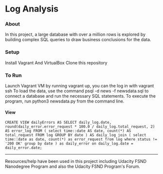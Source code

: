 # Log Analysis

### About

In this project, a large database with over a million rows is explored by building complex SQL queries to draw business conclusions for the data. 

### Setup
  Install Vagrant And VirtualBox
  Clone this repository

### To Run
  Launch Vagrant VM by running vagrant up, you can the log in with vagrant ssh
  To load the data, use the command psql -d news -f newsdata.sql to connect a database and run the necessary SQL statements.
  To execute the program, run python3 newsdata.py from the command line.


#### View
``` CREATE VIEW dailyErrors AS SELECT daily_log.date, round(daily_error.error_request * 100.0 / daily_log.total_request, 2) AS error_log FROM ( select time::date AS date, count(*) AS total_request FROM log GROUP BY date ) AS daily_log join ( select time::date as date, count(*) as error_request from log where status != '200 OK' group by date ) as daily_error on daily_log.date = daily_error.date; ```

--- 

Resources/help have been used in this project including Udacity FSND Nanodegree Program and also the Udacity FSND Program's Forum.
